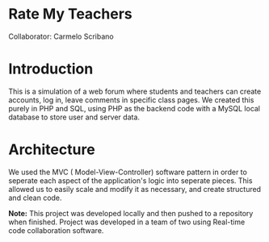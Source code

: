 # Rate My Teachers
Collaborator: Carmelo Scribano

# Introduction

This is a simulation of a web forum where students and teachers can create accounts, log in, leave comments in specific class pages. We created this purely in PHP and SQL, using PHP as the backend code with a MySQL local database to store user and server data.

# Architecture

We used the MVC ( Model-View-Controller) software pattern in order to seperate each aspect of the application's logic into seperate pieces. This allowed us to easily scale and modify it as necessary, and create structured and clean code.



**Note:** This project was developed locally and then pushed to a repository when finished. Project was developed in a team of two using Real-time code collaboration software.
